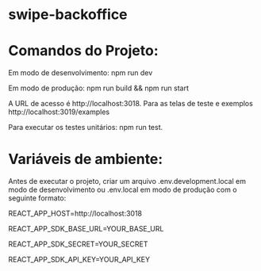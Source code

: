 # swipe-backoffice

# Comandos do Projeto:

Em modo de desenvolvimento: npm run dev

Em modo de produção: npm run build && npm run start

A URL de acesso é http://localhost:3018. Para as telas de teste e exemplos http://localhost:3019/examples

Para executar os testes unitários: npm run test.

# Variáveis de ambiente:

Antes de executar o projeto, criar um arquivo .env.development.local em modo de desenvolvimento ou .env.local em modo de produção com o seguinte formato:

REACT_APP_HOST=http://localhost:3018

REACT_APP_SDK_BASE_URL=YOUR_BASE_URL

REACT_APP_SDK_SECRET=YOUR_SECRET

REACT_APP_SDK_API_KEY=YOUR_API_KEY
